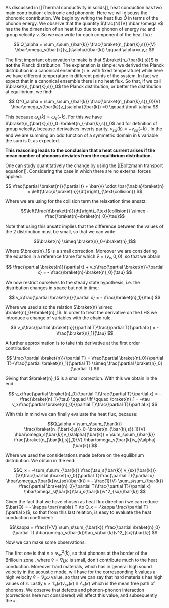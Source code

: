 As discussed in [[Thermal conductivity in solids]], heat conduction has two main contribution: electronic and phononic.
Here we will discuss the phononic contribution.
We begin by writing the heat flux $\bar{Q}$ in terms of the phonon energy. We observe that the quantity $\frac{N}{V} \hbar \omega v$ has the the dimension of an heat flux due to a phonon of energy $\hbar \omega$ and group velocity $v$.
So we can write for each component of the heat flux:

$$ Q_\alpha = \sum_s\sum_{\bar{k}} \frac{\braket{n_{\bar{k},s}}}{V} \hbar\omega_s(\bar{k})v_{s\alpha}(\bar{k}) \qquad \alpha=x,y,z $$

The first important observation to make is that $\braket{n_{\bar{k},s}}$ is **not** the Planck distribution. 
The explanation is simple: we derived the Planck distribution in a canonical ensemble ( i.e. with fixed temperature) while here we have different temperature in different points of the system. 
In fact we expect that in a canonical ensemble there is no heat flux. So that, if we call $\braket{n_{\bar{k},s}}_0$ the Planck distribution, or better the distribution at equilibrium, we find:

$$ Q^0_\alpha = \sum_s\sum_{\bar{k}} \frac{\braket{n_{\bar{k},s}}_0}{V} \hbar\omega_s(\bar{k})v_{s\alpha}(\bar{k}) =0 \qquad \forall \alpha $$

This because $\omega_s(\bar{k})=\omega_s(-\bar{k})$. For this we have $\braket{n_{\bar{k},s}}_0=\braket{n_{-\bar{k},s}}_0$ and for definition of group velocity, because derivatives inverts parity, $v_{s\alpha}(\bar{k})=-v_{s\alpha}(-\bar{k})$ . In the end we are summing an odd function of a symmetric domain in $\bar{k}$ variable the sum is 0, as expected.

**This reasoning leads to the conclusion that a heat current arises if the mean number of phonons deviates from the equilibrium distribution.**

One can study quantitatively the change by using the [[Boltzmann transport equation]]. Considering the case in which there are no external forces applied:

$$ \frac{\partial \braket{n}}{\partial t} + \bar{v} \cdot \bar{\nabla}\braket{n} =  \left(\frac{d\braket{n}}{dt}\right)_{\text{collision}}  $$

Where we are using for the collision term the relaxation time ansatz:

$$\left(\frac{d\braket{n}}{dt}\right)_{\text{collision}} \simeq - \frac{\braket{n}-\braket{n}_0}{\tau}$$

Note that using this ansatz implies that the difference between the values of the 2 distribution must be small, so that we can write:

$$\braket{n} \simeq \braket{n}_0+\braket{n}_1$$

Where $\braket{n}_1$ is a small correction.
Moreover we are considering the equation in a reference frame for which $\bar{v}=(v_x,0,0)$, so that we obtain:

$$ \frac{\partial \braket{n}}{\partial t} + v_x\frac{\partial \braket{n}}{\partial x}  = - \frac{\braket{n}-\braket{n}_0}{\tau}  $$

We now restrict ourselves to the steady state hypothesis, i.e. the distribution changes in space but not in time:

$$ v_x\frac{\partial \braket{n}}{\partial x}  = - \frac{\braket{n}_1}{\tau}  $$

Where we used also the relation $\braket{n} \simeq \braket{n}_0+\braket{n}_1$. In order to treat the derivative on the LHS we introduce a change of variables with the chain rule.

$$ v_x\frac{\partial \braket{n}}{\partial T}\frac{\partial T}{\partial x}  = - \frac{\braket{n}_1}{\tau}  $$

A further approximation is to take this derivative at the first order contribution:

$$ \frac{\partial \braket{n}}{\partial T} = \frac{\partial \braket{n}_0}{\partial T}+\frac{\partial \braket{n}_1}{\partial T} \simeq \frac{\partial \braket{n}_0}{\partial T} $$

Giving that $\braket{n}_1$ is a small correction. With this we obtain in the end:

$$ v_x\frac{\partial \braket{n}_0}{\partial T}\frac{\partial T}{\partial x}  = - \frac{\braket{n}_1}{\tau} \qquad \iff \qquad \braket{n}_1 = -\tau v_x\frac{\partial \braket{n}_0}{\partial T}\frac{\partial T}{\partial x}  $$

With this in mind we can finally evaluate the heat flux, because:

$$Q_\alpha = \sum_s\sum_{\bar{k}} \frac{\braket{n_{\bar{k},s}}_0+\braket{n_{\bar{k},s}}_1}{V} \hbar\omega_s(\bar{k})v_{s\alpha}(\bar{k}) = \sum_s\sum_{\bar{k}} \frac{\braket{n_{\bar{k},s}}_1}{V} \hbar\omega_s(\bar{k})v_{s\alpha}(\bar{k}) $$

Where we used the considerations made before on the equilibrium distribution.
We obtain in the end:

$$Q_x  = -\sum_s\sum_{\bar{k}} \frac{\tau_s(\bar{k}) v_{sx}(\bar{k})}{V}\frac{\partial \braket{n}_0}{\partial T}\frac{\partial T}{\partial x} \hbar\omega_s(\bar{k})v_{sx}(\bar{k}) = - \frac{1}{V} \sum_s\sum_{\bar{k}} \frac{\partial \braket{n}_0}{\partial T}\frac{\partial T}{\partial x} \hbar\omega_s(\bar{k})\tau_s(\bar{k})v^2_{sx}(\bar{k})  $$

Given the fact that we have chosen as heat flux direction $\hat{i}$ we can reduce $\bar{Q} = - \kappa \bar{\nabla} T \to Q_x = -\kappa \frac{\partial T}{\partial x}$, so that from this last relation, is easy to evaluate the heat conduction coefficient:

$$\kappa   =  \frac{1}{V} \sum_s\sum_{\bar{k}} \frac{\partial \braket{n}_0}{\partial T} \hbar\omega_s(\bar{k})\tau_s(\bar{k})v^2_{sx}(\bar{k})  $$

Now we can make some observations. 

The first one is that $\kappa \propto v^2_{sx}(\bar{k})$, so that phonons at the border of the Brillouin zone , where $\bar{v} = \nabla_{\bar{k}} \omega$ is small, don't contribute much to the heat conduction.
Moreover hard materials, which has in general high sound velocity in the acoustic mode, will have for the corresponding $\bar{k}$ values a high velocity $\bar{v} = \nabla_{\bar{k}}\omega$ value, so that we can say that hard materials has high values of $\kappa$.
Lastly $\kappa \propto \tau_s(\bar{k})v_{sx}(\bar{k}) \equiv \Lambda_s(\bar{k})$ which is the mean free path of phonons. We observe that defects and phonon-phonon interaction (corrections here not considered) will affect this value, and subsequently the $\kappa$.
